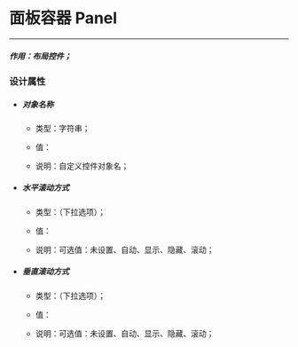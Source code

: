# 面板容器 Panel

---

##### 作用：布局控件；

### 设计属性

* ##### 对象名称

  * 类型：字符串；

  * 值：

  * 说明：自定义控件对象名；
* ##### 水平滚动方式

  * 类型：（下拉选项）；

  * 值：

  * 说明：可选值：未设置、自动、显示、隐藏、滚动；
* ##### 垂直滚动方式

  * 类型：（下拉选项）；

  * 值：

  * 说明：可选值：未设置、自动、显示、隐藏、滚动；





